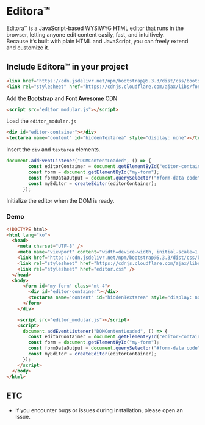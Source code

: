 # Editora™ 
Editora™ is a JavaScript-based WYSIWYG HTML editor that runs in the browser, letting anyone edit content easily, fast, and intuitively.  
Because it’s built with plain HTML and JavaScript, you can freely extend and customize it.

## Include Editora™ in your project
```html
<link href="https://cdn.jsdelivr.net/npm/bootstrap@5.3.3/dist/css/bootstrap.min.css" rel="stylesheet"/>
<link rel="stylesheet" href="https://cdnjs.cloudflare.com/ajax/libs/font-awesome/6.5.2/css/all.min.css"/>
```
Add the **Bootstrap** and **Font Awesome** CDN
```html
<script src="editor_modular.js"></script>
```
Load the <code>editor_moduler.js</code> 
```html
<div id="editor-container"></div>
<textarea name="content" id="hiddenTextarea" style="display: none"></textarea>
```
Insert the <code>div</code> and <code>textarea</code> elements.
```js
document.addEventListener("DOMContentLoaded", () => {
        const editorContainer = document.getElementById("editor-container");
        const form = document.getElementById("my-form");
        const formDataOutput = document.querySelector("#form-data code");
        const myEditor = createEditor(editorContainer);
      });
```
Initialize the editor when the DOM is ready.
### Demo
```html
<!DOCTYPE html>
<html lang="ko">
  <head>
    <meta charset="UTF-8" />
    <meta name="viewport" content="width=device-width, initial-scale=1.0" />
    <link href="https://cdn.jsdelivr.net/npm/bootstrap@5.3.3/dist/css/bootstrap.min.css" rel="stylesheet"/>
    <link rel="stylesheet" href="https://cdnjs.cloudflare.com/ajax/libs/font-awesome/6.5.2/css/all.min.css"/>
    <link rel="stylesheet" href="editor.css" />
  </head>
  <body>
      <form id="my-form" class="mt-4">
        <div id="editor-container"></div>
        <textarea name="content" id="hiddenTextarea" style="display: none"></textarea>
      </form>
    </div>

    <script src="editor_modular.js"></script>
    <script>
      document.addEventListener("DOMContentLoaded", () => {
        const editorContainer = document.getElementById("editor-container");
        const form = document.getElementById("my-form");
        const formDataOutput = document.querySelector("#form-data code");
        const myEditor = createEditor(editorContainer);
      });
    </script>
  </body>
</html>
```
## ETC
* If you encounter bugs or issues during installation, please open an Issue.
